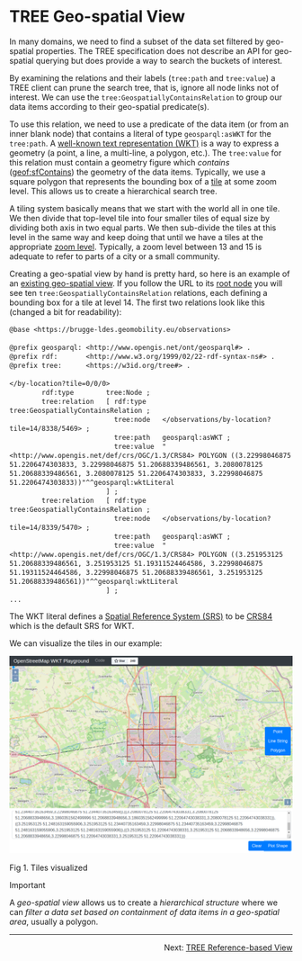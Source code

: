 # TREE Geo-spatial View
In many domains, we need to find a subset of the data set filtered by geo-spatial properties. The TREE specification does not describe an API for geo-spatial querying but does provide a way to search the buckets of interest.

By examining the relations and their labels (`tree:path` and `tree:value`) a TREE client can prune the search tree, that is, ignore all node links not of interest. We can use the `tree:GeospatiallyContainsRelation` to group our data items according to their geo-spatial predicate(s).

To use this relation, we need to use a predicate of the data item (or from an inner blank node) that contains a literal of type `geosparql:asWKT` for the `tree:path`. A [well-known text representation (WKT)](https://en.wikipedia.org/wiki/Well-known_text_representation_of_geometry) is a way to express a geometry (a point, a line, a multi-line, a polygon, etc.). The `tree:value` for this relation must contain a geometry figure which _contains_ ([geof:sfContains](https://docs.ogc.org/is/22-047r1/22-047r1.html#_simple_features_relation_family)) the geometry of the data items. Typically, we use a square polygon that represents the bounding box of a [tile](https://en.wikipedia.org/wiki/Tiled_web_map) at some zoom level. This allows us to create a hierarchical search tree.

A tiling system basically means that we start with the world all in one tile. We then divide that top-level tile into four smaller tiles of equal size by dividing both axis in two equal parts. We then sub-divide the tiles at this level in the same way and keep doing that until we have a tiles at the appropriate [zoom level](https://wiki.openstreetmap.org/wiki/Slippy_map_tilenames#Zoom_levels). Typically, a zoom level between 13 and 15 is adequate to refer to parts of a city or a small community.

Creating a geo-spatial view by hand is pretty hard, so here is an example of an [existing geo-spatial view](https://brugge-ldes.geomobility.eu/observations/by-location). If you follow the URL to its [root node](https://brugge-ldes.geomobility.eu/observations/by-location?tile=0/0/0) you will see ten `tree:GeospatiallyContainsRelation` relations, each defining a bounding box for a tile at level 14. The first two relations look like this (changed a bit for readability):

```
@base <https://brugge-ldes.geomobility.eu/observations>

@prefix geosparql: <http://www.opengis.net/ont/geosparql#> .
@prefix rdf:       <http://www.w3.org/1999/02/22-rdf-syntax-ns#> .
@prefix tree:      <https://w3id.org/tree#> .

</by-location?tile=0/0/0>
        rdf:type        tree:Node ;
        tree:relation   [ rdf:type    tree:GeospatiallyContainsRelation ;
                          tree:node   </observations/by-location?tile=14/8338/5469> ;
                          tree:path   geosparql:asWKT ;
                          tree:value  "<http://www.opengis.net/def/crs/OGC/1.3/CRS84> POLYGON ((3.22998046875 51.2206474303833, 3.22998046875 51.20688339486561, 3.2080078125 51.20688339486561, 3.2080078125 51.2206474303833, 3.22998046875 51.2206474303833))"^^geosparql:wktLiteral
                        ] ;
        tree:relation   [ rdf:type    tree:GeospatiallyContainsRelation ;
                          tree:node   </observations/by-location?tile=14/8339/5470> ;
                          tree:path   geosparql:asWKT ;
                          tree:value  "<http://www.opengis.net/def/crs/OGC/1.3/CRS84> POLYGON ((3.251953125 51.20688339486561, 3.251953125 51.19311524464586, 3.22998046875 51.19311524464586, 3.22998046875 51.20688339486561, 3.251953125 51.20688339486561))"^^geosparql:wktLiteral
                        ] ;
...
```
The WKT literal defines a [Spatial Reference System (SRS)](https://en.wikipedia.org/wiki/Spatial_reference_system) to be [CRS84](https://en.wikipedia.org/wiki/World_Geodetic_System#WGS84) which is the default SRS for WKT.

We can visualize the tiles in our example:

![Tiles visualized](./I-geospatial-view_tiles.png)

Fig 1. Tiles visualized

> [!IMPORTANT]
> A _geo-spatial view_ allows us to create a _hierarchical structure_ where we can _filter a data set based on containment of data items in a geo-spatial area_, usually a polygon.

---
<p align="right">Next: <a href="J-reference-based-view.md">TREE Reference-based View</a></p>
